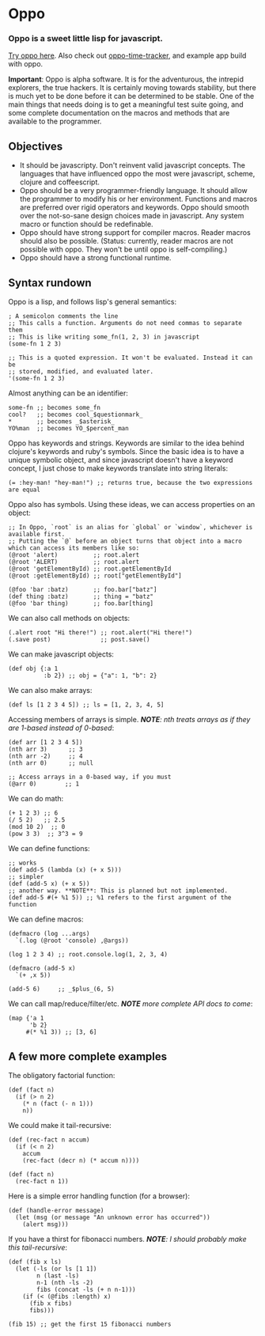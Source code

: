 # Oppo

### Oppo is a sweet little lisp for javascript.

[Try oppo here](http://benekastah.github.com/oppo/). Also check out [oppo-time-tracker](https://github.com/benekastah/oppo-time-tracker), and example app build with oppo.

**Important**: Oppo is alpha software. It is for the adventurous, the intrepid explorers, the true hackers. It is certainly moving towards stability, but there is much yet to be done before it can be determined to be stable. One of the main things that needs doing is to get a meaningful test suite going, and some complete documentation on the macros and methods that are available to the programmer.

## Objectives

  * It should be javascripty. Don't reinvent valid javascript concepts. The languages that have influenced oppo the most were javascript, scheme, clojure and coffeescript.
  * Oppo should be a very programmer-friendly language. It should allow the programmer to modify his or her environment. Functions and macros are preferred over rigid operators and keywords. Oppo should smooth over the not-so-sane design choices made in javascript. Any system macro or function should be redefinable.
  * Oppo should have strong support for compiler macros. Reader macros should also be possible. (Status: currently, reader macros are not possible with oppo. They won't be until oppo is self-compiling.)
  * Oppo should have a strong functional runtime.
  
## Syntax rundown

Oppo is a lisp, and follows lisp's general semantics:

    ; A semicolon comments the line
    ;; This calls a function. Arguments do not need commas to separate them
    ;; This is like writing some_fn(1, 2, 3) in javascript
    (some-fn 1 2 3)
    
    ;; This is a quoted expression. It won't be evaluated. Instead it can be
    ;; stored, modified, and evaluated later.
    '(some-fn 1 2 3)
   
Almost anything can be an identifier:

    some-fn ;; becomes some_fn
    cool?   ;; becomes cool_$questionmark_
    *       ;; becomes _$asterisk_
    YO%man  ;; becomes YO_$percent_man
    
Oppo has keywords and strings. Keywords are similar to the idea behind clojure's keywords and ruby's symbols. Since the basic idea is to have a unique symbolic object, and since javascript doesn't have a keyword concept, I just chose to make keywords translate into string literals:

    (= :hey-man! "hey-man!") ;; returns true, because the two expressions are equal
    
Oppo also has symbols. Using these ideas, we can access properties on an object:

    ;; In Oppo, `root` is an alias for `global` or `window`, whichever is available first.
    ;; Putting the `@` before an object turns that object into a macro which can access its members like so:
    (@root 'alert)          ;; root.alert
    (@root 'ALERT)          ;; root.alert
    (@root 'getElementById) ;; root.getElementById
    (@root :getElementById) ;; root["getElementById"]
    
    (@foo 'bar :batz)       ;; foo.bar["batz"]
    (def thing :batz)       ;; thing = "batz"
    (@foo 'bar thing)       ;; foo.bar[thing]
    
We can also call methods on objects:
    
    (.alert root "Hi there!") ;; root.alert("Hi there!")
    (.save post)              ;; post.save()

We can make javascript objects:

    (def obj {:a 1
              :b 2}) ;; obj = {"a": 1, "b": 2}
              
We can also make arrays:

    (def ls [1 2 3 4 5]) ;; ls = [1, 2, 3, 4, 5]
    
Accessing members of arrays is simple. _**NOTE**: nth treats arrays as if they are 1-based instead of 0-based_:

    (def arr [1 2 3 4 5])
    (nth arr 3)      ;; 3
    (nth arr -2)     ;; 4
    (nth arr 0)      ;; null
    
    ;; Access arrays in a 0-based way, if you must
    (@arr 0)        ;; 1
    
We can do math:

    (+ 1 2 3) ;; 6
    (/ 5 2)   ;; 2.5
    (mod 10 2)  ;; 0
    (pow 3 3)  ;; 3^3 = 9
    
We can define functions:

    ;; works
    (def add-5 (lambda (x) (+ x 5)))
    ;; simpler
    (def (add-5 x) (+ x 5))
    ;; another way. **NOTE**: This is planned but not implemented.
    (def add-5 #(+ %1 5)) ;; %1 refers to the first argument of the function
    
We can define macros:

    (defmacro (log ...args)
      `(.log (@root 'console) ,@args))
      
    (log 1 2 3 4) ;; root.console.log(1, 2, 3, 4)
      
    (defmacro (add-5 x)
      `(+ ,x 5))
      
    (add-5 6)     ;; _$plus_(6, 5)
    
We can call map/reduce/filter/etc. _**NOTE** more complete API docs to come_:

    (map {'a 1
          'b 2}
         #(* %1 3)) ;; [3, 6]
  
## A few more complete examples

The obligatory factorial function:

    (def (fact n)
      (if (> n 2)
        (* n (fact (- n 1)))
        n))

We could make it tail-recursive:

    (def (rec-fact n accum)
      (if (< n 2)
        accum
        (rec-fact (decr n) (* accum n))))

    (def (fact n)
      (rec-fact n 1))
      
Here is a simple error handling function (for a browser):

    (def (handle-error message)
      (let (msg (or message "An unknown error has occurred"))
        (alert msg)))
        
If you have a thirst for fibonacci numbers. _**NOTE**: I should probably make this tail-recursive_:

    (def (fib x ls)
      (let (-ls (or ls [1 1])
            n (last -ls)
            n-1 (nth -ls -2)
            fibs (concat -ls (+ n n-1)))
        (if (< (@fibs :length) x)
          (fib x fibs)
          fibs)))

    (fib 15) ;; get the first 15 fibonacci numbers